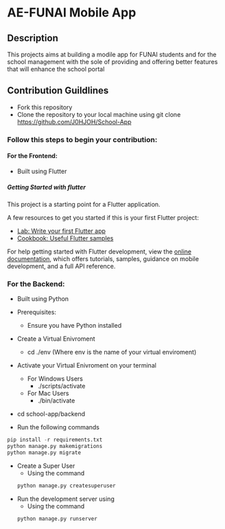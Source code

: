 # AE-FUNAI Mobile App 

## Description
This projects aims at building a modile app for FUNAI students and for the school management with the sole
of providing and offering better features that will enhance the school portal 

## Contribution Guildlines

* Fork this repository
* Clone the repository to your local machine using git clone https://github.com/J0HJOH/School-App
###  Follow this steps to begin your contribution:
 #### For the Frontend:
   - Built using Flutter

  ##### Getting Started with flutter

This project is a starting point for a Flutter application.

A few resources to get you started if this is your first Flutter project:

- [Lab: Write your first Flutter app](https://docs.flutter.dev/get-started/codelab)
- [Cookbook: Useful Flutter samples](https://docs.flutter.dev/cookbook)

For help getting started with Flutter development, view the
[online documentation](https://docs.flutter.dev/), which offers tutorials,
samples, guidance on mobile development, and a full API reference.



 ### For the Backend:
- Built using Python
* Prerequisites:
    * Ensure you have Python installed

* Create a Virtual Enivroment 
    * cd ./env (Where env is the name of your virtual enviroment)
* Activate your Virtual Enivroment on your terminal
    * For Windows Users
        * ./scripts/activate
    * For Mac Users
        * ./bin/activate
* cd school-app/backend
* Run the following commands
```py
pip install -r requirements.txt
python manage.py makemigrations
python manage.py migrate

```
* Create a Super User
    * Using the command
    ```py
    python manage.py createsuperuser
    ```
* Run the development server using
    * Using the command
    ```py
    python manage.py runserver
    ```
